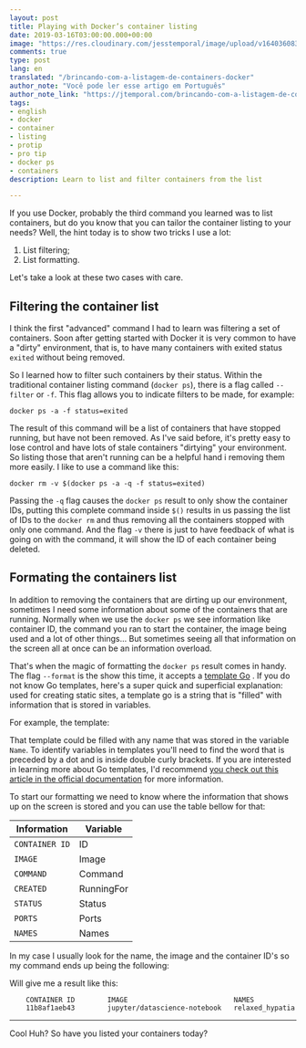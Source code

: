 ```yaml
---
layout: post
title: Playing with Docker’s container listing
date: 2019-03-16T03:00:00.000+00:00
image: "https://res.cloudinary.com/jesstemporal/image/upload/v1640360836/covers/pro_tip_voc9gk.png"
comments: true
type: post
lang: en
translated: "/brincando-com-a-listagem-de-containers-docker"
author_note: "Você pode ler esse artigo em Português"
author_note_link: "https://jtemporal.com/brincando-com-a-listagem-de-containers-docker"
tags:
- english
- docker
- container
- listing
- protip
- pro tip
- docker ps
- containers
description: Learn to list and filter containers from the list

---
```

If you use Docker, probably the third command you learned was to list containers, but do you know that you can tailor the container listing to your needs? Well, the hint today is to show two tricks I use a lot:

1. List filtering;
2. List formatting.

Let's take a look at these two cases with care.

## Filtering the container list

I think the first "advanced" command I had to learn was filtering a set of containers. Soon after getting started with Docker it is very common to have a "dirty" environment, that is, to have many containers with exited status `exited` without being removed.

So I learned how to filter such containers by their status. Within the traditional container listing command (`docker ps`), there is a flag called `--filter` or `-f`. This flag allows you to indicate filters to be made, for example:

    docker ps -a -f status=exited

The result of this command will be a list of containers that have stopped running, but have not been removed. As I've said before, it's pretty easy to lose control and have lots of stale containers "dirtying" your environment. So listing those that aren't running can be a helpful hand i removing them more easily. I like to use a command like this:

    docker rm -v $(docker ps -a -q -f status=exited)

Passing the `-q` flag causes the `docker ps` result to only show the container IDs, putting this complete command inside `$()` results in us passing the list of IDs to the `docker rm` and thus removing all the containers stopped with only one command. And the flag `-v` there is just to have feedback of what is going on with the command, it will show the ID of each container being deleted.

## Formating the containers list

In addition to removing the containers that are dirting up our environment, sometimes I need some information about some of the containers that are running. Normally when we use the `docker ps` we see information like container ID, the command you ran to start the container, the image being used and a lot of other things... But sometimes seeing all that information on the screen all at once can be an information overload.

That's when the magic of formatting the `docker ps` result comes in handy. The flag `--format` is the show this time, it accepts a [template Go](https://golang.org/pkg/text/template/) . If you do not know Go templates, here's a super quick and superficial explanation: used for creating static sites, a template go is a string that is "filled" with information that is stored in variables.

For example, the template:

<script src="https://gist.github.com/jtemporal/13ca6f547d5ab2f86b4f3b019fb26c43.js"></script>

That template could be filled with any name that was stored in the variable `Name`. To identify variables in templates you'll need to find the word that is preceded by a dot and is inside double curly brackets. If you are interested in learning more about Go templates, I'd recommend [you check out this article in the official documentation](https://golang.org/pkg/text/template/) for more information.

To start our formatting we need to know where the information that shows up on the screen is stored and you can use the table bellow for that:

|   Information  | Variable |
| -------------- | ---------- |
| `CONTAINER ID` | ID |
|     `IMAGE`    | Image |
|   `COMMAND`    | Command |
|   `CREATED`    | RunningFor |
|    `STATUS`    | Status |
|     `PORTS`    | Ports |
|    `NAMES`     | Names |

In my case I usually look for the name, the image and the container ID's so my command ends up being the following:

<script src="https://gist.github.com/jtemporal/6ba7e2a2ac369738bb8278ad58993161.js"></script>

Will give me a result like this:

        CONTAINER ID        IMAGE                          NAMES
        11b8af1aeb43        jupyter/datascience-notebook   relaxed_hypatia

---

Cool Huh? So have you listed your containers today?